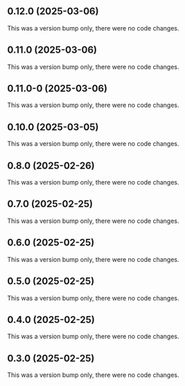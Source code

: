 ## 0.12.0 (2025-03-06)

This was a version bump only, there were no code changes.

## 0.11.0 (2025-03-06)

This was a version bump only, there were no code changes.

## 0.11.0-0 (2025-03-06)

This was a version bump only, there were no code changes.

## 0.10.0 (2025-03-05)

This was a version bump only, there were no code changes.

## 0.8.0 (2025-02-26)

This was a version bump only, there were no code changes.

## 0.7.0 (2025-02-25)

This was a version bump only, there were no code changes.

## 0.6.0 (2025-02-25)

This was a version bump only, there were no code changes.

## 0.5.0 (2025-02-25)

This was a version bump only, there were no code changes.

## 0.4.0 (2025-02-25)

This was a version bump only, there were no code changes.

## 0.3.0 (2025-02-25)

This was a version bump only, there were no code changes.